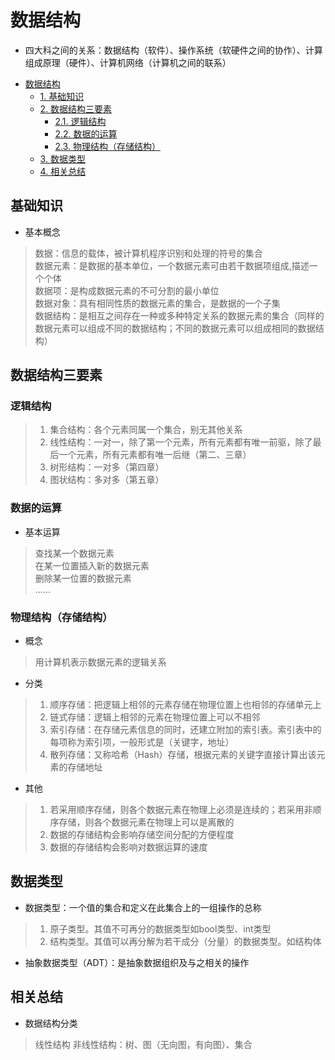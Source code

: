 # 数据结构

- 四大科之间的关系：数据结构（软件）、操作系统（软硬件之间的协作）、计算组成原理（硬件）、计算机网络（计算机之间的联系）

<!-- TOC -->

- [数据结构](#%E6%95%B0%E6%8D%AE%E7%BB%93%E6%9E%84)
  - [1. 基础知识](#1-%E5%9F%BA%E7%A1%80%E7%9F%A5%E8%AF%86)
  - [2. 数据结构三要素](#2-%E6%95%B0%E6%8D%AE%E7%BB%93%E6%9E%84%E4%B8%89%E8%A6%81%E7%B4%A0)
    - [2.1. 逻辑结构](#21-%E9%80%BB%E8%BE%91%E7%BB%93%E6%9E%84)
    - [2.2. 数据的运算](#22-%E6%95%B0%E6%8D%AE%E7%9A%84%E8%BF%90%E7%AE%97)
    - [2.3. 物理结构（存储结构）](#23-%E7%89%A9%E7%90%86%E7%BB%93%E6%9E%84%E5%AD%98%E5%82%A8%E7%BB%93%E6%9E%84)
  - [3. 数据类型](#3-%E6%95%B0%E6%8D%AE%E7%B1%BB%E5%9E%8B)
  - [4. 相关总结](#4-%E7%9B%B8%E5%85%B3%E6%80%BB%E7%BB%93)

<!-- /TOC -->

## 基础知识

- 基本概念

> 数据：信息的载体，被计算机程序识别和处理的符号的集合  
> 数据元素：是数据的基本单位，一个数据元素可由若干数据项组成,描述一个个体  
> 数据项：是构成数据元素的不可分割的最小单位  
> 数据对象：具有相同性质的数据元素的集合，是数据的一个子集  
> 数据结构：是相互之间存在一种或多种特定关系的数据元素的集合（同样的数据元素可以组成不同的数据结构；不同的数据元素可以组成相同的数据结构）  

## 数据结构三要素

### 逻辑结构

> 1. 集合结构：各个元素同属一个集合，别无其他关系
> 2. 线性结构：一对一，除了第一个元素，所有元素都有唯一前驱，除了最后一个元素，所有元素都有唯一后继（第二、三章）
> 3. 树形结构：一对多（第四章）
> 4. 图状结构：多对多（第五章）

### 数据的运算

- 基本运算

> 查找某一个数据元素  
> 在某一位置插入新的数据元素  
> 删除某一位置的数据元素  
> ......

### 物理结构（存储结构）

- 概念

> 用计算机表示数据元素的逻辑关系

- 分类

> 1. 顺序存储：把逻辑上相邻的元素存储在物理位置上也相邻的存储单元上
> 2. 链式存储：逻辑上相邻的元素在物理位置上可以不相邻
> 3. 索引存储：在存储元素信息的同时，还建立附加的索引表。索引表中的每项称为索引项，一般形式是（关键字，地址）
> 4. 散列存储：又称哈希（Hash）存储，根据元素的关键字直接计算出该元素的存储地址

- 其他

> 1. 若采用顺序存储，则各个数据元素在物理上必须是连续的；若采用非顺序存储，则各个数据元素在物理上可以是离散的
> 2. 数据的存储结构会影响存储空间分配的方便程度
> 3. 数据的存储结构会影响对数据运算的速度

## 数据类型

- 数据类型：一个值的集合和定义在此集合上的一组操作的总称

> 1. 原子类型。其值不可再分的数据类型如bool类型、int类型
> 2. 结构类型。其值可以再分解为若干成分（分量）的数据类型。如结构体

- 抽象数据类型（ADT）：是抽象数据组织及与之相关的操作

## 相关总结

- 数据结构分类

> 线性结构
> 非线性结构：树、图（无向图，有向图）、集合
